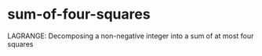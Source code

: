 # sum-of-four-squares
LAGRANGE: Decomposing a non-negative integer into a sum of at most four squares
